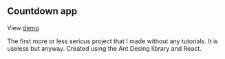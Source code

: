 ## Countdown app

View [demo](https://ivang71.github.io/playground/)

The first more or less serious project that I made without any tutorials.
It is useless but anyway.
Created using the Ant Desing library and React.
